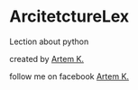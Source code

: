 # ArcitetctureLex

Lection about python 

created by [Artem K.](https://github.com/Kryvonis)

follow me on facebook [Artem K.](https://www.facebook.com/artem.kryvonis)
